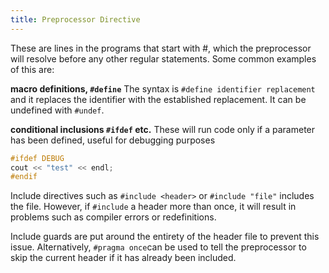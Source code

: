 ```yaml
---
title: Preprocessor Directive
---
```

These are lines in the programs that start with #, which the preprocessor will resolve before any other regular statements. Some common examples of this are:

**macro definitions, `#define`**
The syntax is `#define identifier replacement` and it replaces the identifier with the established replacement. It can be undefined with `#undef`.

**conditional inclusions `#ifdef` etc.**
These will run code only if a parameter has been defined, useful for debugging purposes
```cpp
#ifdef DEBUG
cout << "test" << endl;
#endif
```

Include directives such as `#include <header>` or `#include "file"` includes the file. However, 
if `#include` a header more than once, it will result in problems such as compiler errors or redefinitions.

Include guards are put around the entirety of the header file to prevent this issue. Alternatively,  `#pragma once`can be used to tell the preprocessor to skip the current header if it has already been included. 